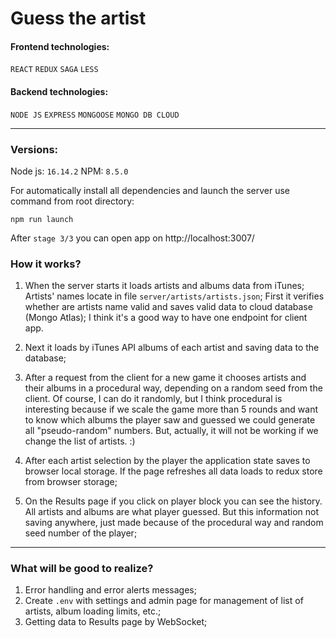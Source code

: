 # Guess the artist 

#### Frontend technologies:
`REACT`
`REDUX`
`SAGA`
`LESS`

#### Backend technologies:
`NODE JS`
`EXPRESS`
`MONGOOSE`
`MONGO DB CLOUD`

***

### Versions: 

Node js: `16.14.2`
NPM: `8.5.0`

For automatically install all dependencies and launch the server use command from root directory:

`npm run launch`

After `stage 3/3` you can open app on http://localhost:3007/

### How it works?

1. When the server starts it loads artists and albums data from iTunes; Artists' names locate in file `server/artists/artists.json`; First it verifies whether are artists name valid and saves valid data to cloud database (Mongo Atlas); I think it's a good way to have one endpoint for client app.

2. Next it loads by iTunes API albums of each artist and saving data to the database;

3. After a request from the client for a new game it chooses artists and their albums in a procedural way, depending on a random seed from the client. Of course, I can do it randomly, but I think procedural is interesting
   because if we scale the game more than 5 rounds and want to know which albums the player saw and guessed we could generate all "pseudo-random" numbers. But, actually, it will not be working if we change the list of artists. :)
4. After each artist selection by the player the application state saves to browser local storage. If the page refreshes all data loads to redux store from browser storage;
5. On the Results page if you click on player block you can see the history. All artists and albums are what player guessed. But this information not saving anywhere, just made because of the procedural way and random seed number of the player;
***

### What will be good to realize?

1. Error handling and error alerts messages;
3. Create `.env` with settings and admin page for  management of list of artists, album loading limits, etc.;
4. Getting data to Results page by WebSocket;

